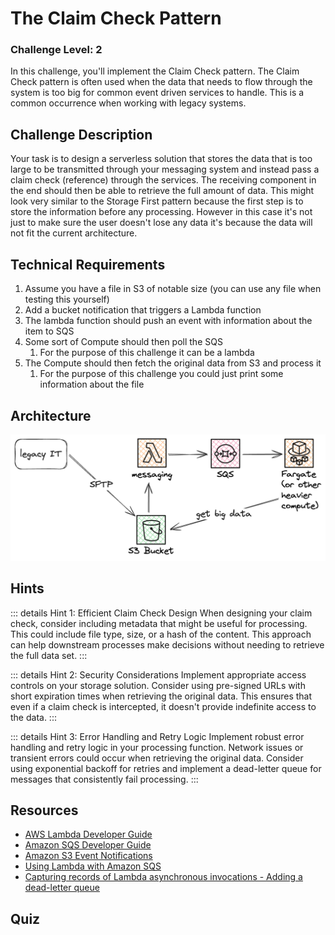 <script setup>
import Quiz from "../../../components/Quiz.vue"
</script>

# The Claim Check Pattern

### Challenge Level: 2

In this challenge, you'll implement the Claim Check pattern. The Claim Check pattern is often used when the data that needs to flow through the system is too big for common event driven services to handle. This is a common occurrence when working with legacy systems.

## Challenge Description

Your task is to design a serverless solution that stores the data that is too large to be transmitted through your messaging system and instead pass a claim check (reference) through the services. The receiving component in the end should then be able to retrieve the full amount of data. This might look very similar to the Storage First pattern because the first step is to store the information before any processing. However in this case it's not just to make sure the user doesn't lose any data it's because the data will not fit the current architecture.

## Technical Requirements

1. Assume you have a file in S3 of notable size (you can use any file when testing this yourself)
2. Add a bucket notification that triggers a Lambda function
3. The lambda function should push an event with information about the item to SQS
4. Some sort of Compute should then poll the SQS
    1. For the purpose of this challenge it can be a lambda
5. The Compute should then fetch the original data from S3 and process it
    1. For the purpose of this challenge you could just print some information about the file

## Architecture

![Architecture Diagram](./claim-check-pattern.png)

## Hints

::: details Hint 1: Efficient Claim Check Design
When designing your claim check, consider including metadata that might be useful for processing. This could include file type, size, or a hash of the content. This approach can help downstream processes make decisions without needing to retrieve the full data set.
:::

::: details Hint 2: Security Considerations
Implement appropriate access controls on your storage solution. Consider using pre-signed URLs with short expiration times when retrieving the original data. This ensures that even if a claim check is intercepted, it doesn't provide indefinite access to the data.
:::

::: details Hint 3: Error Handling and Retry Logic
Implement robust error handling and retry logic in your processing function. Network issues or transient errors could occur when retrieving the original data. Consider using exponential backoff for retries and implement a dead-letter queue for messages that consistently fail processing.
:::

## Resources

- [AWS Lambda Developer Guide](https://docs.aws.amazon.com/lambda/latest/dg/welcome.html)
- [Amazon SQS Developer Guide](https://docs.aws.amazon.com/AWSSimpleQueueService/latest/SQSDeveloperGuide/welcome.html)
- [Amazon S3 Event Notifications](https://docs.aws.amazon.com/AmazonS3/latest/userguide/EventNotifications.html)
- [Using Lambda with Amazon SQS](https://docs.aws.amazon.com/lambda/latest/dg/with-sqs.html)
- [Capturing records of Lambda asynchronous invocations - Adding a dead-letter queue](https://docs.aws.amazon.com/lambda/latest/dg/invocation-async-retain-records.html#invocation-dlq)

## Quiz

<Quiz 
question="What is a primary benefit of using the Claim Check pattern in this scenario?"
:answers="['Increased data security', 'Improved system scalability', 'Faster data processing', 'Enhanced data compression']"
:correctAnswer="1"
:answerInfo="[
 'While security can be improved, it\'s not the primary benefit in this context.',
 'Correct! The Claim Check pattern allows systems to handle larger data sets without overwhelming message queues, improving scalability.',
 'The pattern doesn\'t necessarily speed up data processing.',
 'The pattern doesn\'t involve data compression.'
 ]"
/>

<Quiz 
question="In the context of this pattern, what does the 'claim check' typically represent?"
:answers="['A security token', 'A compression algorithm', 'A reference or pointer to the stored data', 'A data validation checksum']"
:correctAnswer="2"
:answerInfo="[
 'While it can be secured, a claim check is not primarily a security token.',
 'The pattern doesn\'t involve compression.',
 'Correct! The claim check serves as a reference to the larger data set stored separately.',
 'While it might include a checksum, that\'s not the primary purpose of a claim check.'
 ]"
/>

<Quiz 
question="What potential issue does the Claim Check pattern help mitigate in message-based systems?"
:answers="['Data inconsistency', 'Network latency', 'Message size limitations', 'Data duplication']"
:correctAnswer="2"
:answerInfo="[
 'The pattern doesn\'t directly address data consistency issues.',
 'While it can affect latency, that\'s not the primary issue it addresses.',
 'Correct! The pattern helps overcome message size limitations in messaging systems.',
 'The pattern doesn\'t primarily deal with data duplication.'
 ]"
/>

<Quiz 
question="What is a potential drawback of using the Claim Check pattern?"
:answers="['Increased storage costs', 'Reduced data security', 'Higher system complexity', 'Slower data retrieval']"
:correctAnswer="2"
:answerInfo="[
 'While storage costs might increase, it\'s not typically considered the main drawback.',
 'The pattern can actually improve security when implemented correctly.',
 'Correct! The pattern introduces additional steps and components, increasing overall system complexity.',
 'While retrieval might take an extra step, it\'s not necessarily slower overall.'
 ]"
/>

<Quiz 
question="In a well-implemented Claim Check pattern, what should happen if the original data is not available when the claim check is processed?"
:answers="['The system should crash', 'The message should be discarded', 'The process should retry with exponential backoff', 'A placeholder should be used instead']"
:correctAnswer="2"
:answerInfo="[
 'Crashing the system would create instability and is not a good practice.',
 'Discarding the message could lead to data loss.',
 'Correct! Implementing retry logic with exponential backoff is a robust way to handle temporary unavailability.',
 'Using a placeholder could lead to data integrity issues.'
 ]"
/>
